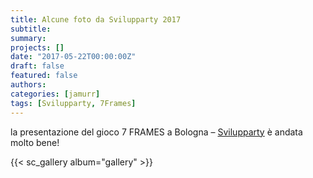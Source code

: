 ```yaml
---
title: Alcune foto da Svilupparty 2017
subtitle: 
summary: 
projects: []
date: "2017-05-22T00:00:00Z"
draft: false
featured: false
authors:
categories: [jamurr]
tags: [Svilupparty, 7Frames]
---
```


la presentazione del gioco 7 FRAMES a Bologna – [Svilupparty](http://www.svilupparty.it/) è andata molto bene!

{{< sc_gallery album="gallery" >}}
